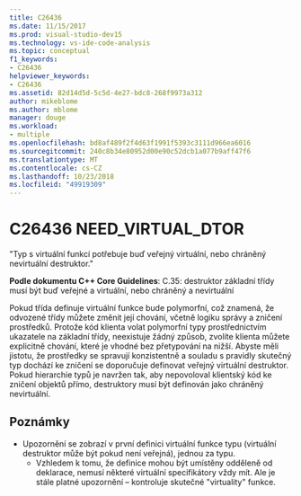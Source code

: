 ```yaml
---
title: C26436
ms.date: 11/15/2017
ms.prod: visual-studio-dev15
ms.technology: vs-ide-code-analysis
ms.topic: conceptual
f1_keywords:
- C26436
helpviewer_keywords:
- C26436
ms.assetid: 82d14d5d-5c5d-4e27-bdc8-268f9973a312
author: mikeblome
ms.author: mblome
manager: douge
ms.workload:
- multiple
ms.openlocfilehash: bd8af489f2f4d63f1991f5393c3111d966ea6016
ms.sourcegitcommit: 240c8b34e80952d00e90c52dcb1a077b9aff47f6
ms.translationtype: MT
ms.contentlocale: cs-CZ
ms.lasthandoff: 10/23/2018
ms.locfileid: "49919309"
---
```

# <a name="c26436-needvirtualdtor"></a>C26436 NEED_VIRTUAL_DTOR
"Typ s virtuální funkcí potřebuje buď veřejný virtuální, nebo chráněný nevirtuální destruktor."

**Podle dokumentu C++ Core Guidelines**: C.35: destruktor základní třídy musí být buď veřejné a virtuální, nebo chráněný a nevirtuální

Pokud třída definuje virtuální funkce bude polymorfní, což znamená, že odvozené třídy můžete změnit její chování, včetně logiku správy a zničení prostředků. Protože kód klienta volat polymorfní typy prostřednictvím ukazatele na základní třídy, neexistuje žádný způsob, zvolíte klienta můžete explicitně chování, které je vhodné bez přetypování na nižší. Abyste měli jistotu, že prostředky se spravují konzistentně a souladu s pravidly skutečný typ dochází ke zničení se doporučuje definovat veřejný virtuální destruktor. Pokud hierarchie typů je navržen tak, aby nepovoloval klientský kód ke zničení objektů přímo, destruktory musí být definován jako chráněný nevirtuální.

## <a name="remarks"></a>Poznámky
- Upozornění se zobrazí v první definici virtuální funkce typu (virtuální destruktor může být pokud není veřejná), jednou za typu.
  -  Vzhledem k tomu, že definice mohou být umístěny odděleně od deklarace, nemusí některé virtuální specifikátory vždy mít. Ale je stále platné upozornění – kontroluje skutečné "virtuality" funkce.
